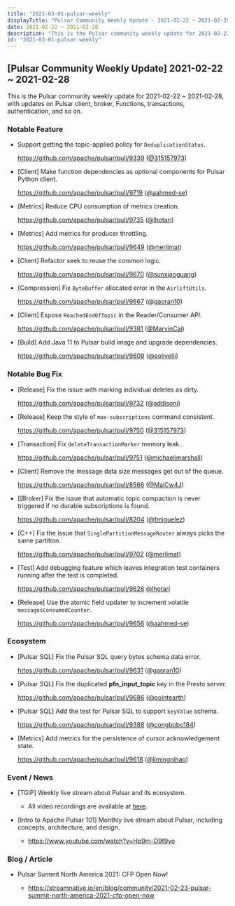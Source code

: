 ```yaml
---
title: "2021-03-01-pulsar-weekly"
displayTitle: "Pulsar Community Weekly Update - 2021-02-22 ~ 2021-02-28"
date: 2021-02-22 ~ 2021-02-28
description: "This is the Pulsar community weekly update for 2021-02-22 ~ 2021-02-28, with updates on Pulsar client, broker, Functions, transactions, authentication, and so on."
id: "2021-03-01-pulsar-weekly"
---
```


## [Pulsar Community Weekly Update] 2021-02-22 ~ 2021-02-28

This is the Pulsar community weekly update for 2021-02-22 ~ 2021-02-28, with updates on Pulsar client, broker, Functions, transactions, authentication, and so on.

### Notable Feature

- Support getting the topic-applied policy for `DeduplicationStatus`.

    https://github.com/apache/pulsar/pull/9339 ([@315157973](https://github.com/315157973))

- [Client] Make function dependencies as optional components for Pulsar Python client.

    https://github.com/apache/pulsar/pull/9719 ([@aahmed-se](https://github.com/aahmed-se))

- [Metrics] Reduce CPU consumption of metrics creation.

    https://github.com/apache/pulsar/pull/9735 ([@lhotari](https://github.com/lhotari))

- [Metrics] Add metrics for producer throttling.

    https://github.com/apache/pulsar/pull/9649 ([@merlimat](https://github.com/merlimat))

- [Client] Refactor seek to reuse the common logic.

    https://github.com/apache/pulsar/pull/9670 ([@sunxiaoguang](https://github.com/sunxiaoguang))

- [Compression] Fix `ByteBuffer` allocated error in the `AirliftUtils`.

    https://github.com/apache/pulsar/pull/9667 (@[gaoran10](https://github.com/gaoran10))

- [Client] Expose `ReachedEndOfTopic` in the Reader/Consumer API.

    https://github.com/apache/pulsar/pull/9381 ([@MarvinCai](https://github.com/MarvinCai))

- [Build] Add Java 11 to Pulsar build image and upgrade dependencies.

    https://github.com/apache/pulsar/pull/9609 ([@eolivelli](https://github.com/eolivelli))

### Notable Bug Fix

- [Release] Fix the issue with marking individual deletes as dirty.

    https://github.com/apache/pulsar/pull/9732 (@[addisonj](https://github.com/addisonj))

- [Release] Keep the style of `max-subscriptions` command consistent.

    https://github.com/apache/pulsar/pull/9750 ([@315157973](https://github.com/315157973))

- [Transaction] Fix `deleteTransactionMarker` memory leak.

    https://github.com/apache/pulsar/pull/9751 ([@michaeljmarshall](https://github.com/michaeljmarshall))

- [Client] Remove the message data size messages get out of the queue.

    https://github.com/apache/pulsar/pull/8566 ([@MaiCw4J](https://github.com/MaiCw4J))

- [[Broker] Fix the issue that automatic topic compaction is never triggered if no durable subscriptions is found.

    https://github.com/apache/pulsar/pull/8204 ([@fmiguelez](https://github.com/fmiguelez))

- [C++] Fix the issue that `SinglePartitionMessageRouter` always picks the same partition.

    https://github.com/apache/pulsar/pull/9702 ([@merlimat](https://github.com/merlimat))

- [Test] Add debugging feature which leaves integration test containers running after the test is completed.

    https://github.com/apache/pulsar/pull/9626 [@lhotari](https://github.com/lhotari)

- [Release] Use the atomic field updater to increment volatile `messagesConsumedCounter`.

    https://github.com/apache/pulsar/pull/9656 ([@aahmed-se](https://github.com/aahmed-se))

### Ecosystem

- [Pulsar SQL] Fix the Pulsar SQL query bytes schema data error.

    https://github.com/apache/pulsar/pull/9631 (@[gaoran10](https://github.com/gaoran10))

- [Pulsar SQL] Fix the duplicated __pfn_input_topic__ key in the Presto server.

    https://github.com/apache/pulsar/pull/9686 ([@pointearth](https://github.com/pointearth))

- [Pulsar SQL] Add the test for Pulsar SQL to support `keyValue` schema.

    https://github.com/apache/pulsar/pull/9388 ([@congbobo184](https://github.com/congbobo184))

- [Metrics] Add metrics for the persistence of cursor acknowledgement state.

    https://github.com/apache/pulsar/pull/9618 ([@limingnihao](hhttps://github.com/limingnihao))

### Event / News

- [TGIP] Weekly live stream about Pulsar and its ecosystem.

  - All video recordings are available at [here](https://streamnative.io/resource#tgip).

- [Intro to Apache Pulsar 101] Monthly live stream about Pulsar, including concepts, architecture, and design.

    - https://www.youtube.com/watch?v=Hp9m-O9f9yo

### Blog / Article

- Pulsar Summit North America 2021: CFP Open Now!

    - https://streamnative.io/en/blog/community/2021-02-23-pulsar-summit-north-america-2021-cfp-open-now
